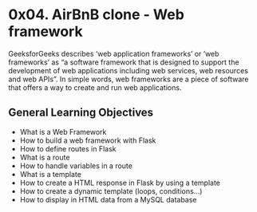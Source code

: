 # 0x04. AirBnB clone - Web framework

GeeksforGeeks describes ‘web application frameworks’ or ‘web frameworks’ as “a software framework that is designed to support the development of web applications including web services, web resources and web APIs”.
In simple words, web frameworks are a piece of software that offers a way to create and run web applications.

## General Learning Objectives

- What is a Web Framework
- How to build a web framework with Flask
- How to define routes in Flask
- What is a route
- How to handle variables in a route
- What is a template
- How to create a HTML response in Flask by using a template
- How to create a dynamic template (loops, conditions…)
- How to display in HTML data from a MySQL database
